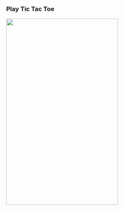 ### Play Tic Tac Toe
<img src="https://user-images.githubusercontent.com/22111949/139782130-c2e99b8c-2708-4c8a-85e7-d03ac29b0eea.gif" height="500" width="300">


